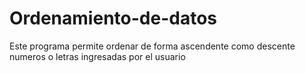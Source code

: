 # Ordenamiento-de-datos
Este programa permite ordenar de forma ascendente como descente numeros o letras ingresadas por el usuario
